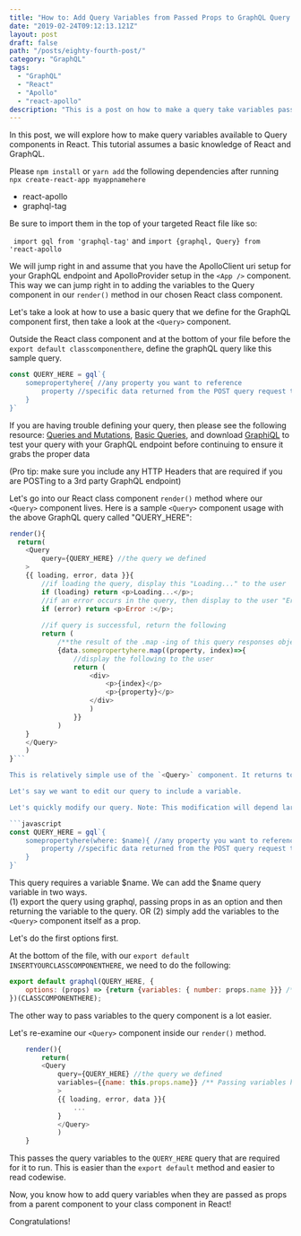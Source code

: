 ```yaml
---
title: "How to: Add Query Variables from Passed Props to GraphQL Query Component in React"
date: "2019-02-24T09:12:13.121Z"
layout: post
draft: false
path: "/posts/eighty-fourth-post/"
category: "GraphQL"
tags:
  - "GraphQL"
  - "React"
  - "Apollo"
  - "react-apollo"
description: "This is a post on how to make a query take variables passed as props from a parent component in a React/Apollo/GraphQL front end applications."
---
```


In this post, we will explore how to make query variables available to Query components in React. This tutorial assumes a basic knowledge of React and GraphQL. 

Please `npm install` or `yarn add` the following dependencies after running `npx create-react-app myappnamehere`
- react-apollo
- graphql-tag

Be sure to import them in the top of your targeted React file like so: 

` import gql from 'graphql-tag'` and 
`import {graphql, Query} from 'react-apollo`

We will jump right in and assume that you have the ApolloClient uri setup for your GraphQL endpoint and ApolloProvider setup in the `<App />` component. This way we can jump right in to adding the variables to the Query component in our `render()` method in our chosen React class component. 

Let's take a look at how to use a basic query that we define for the GraphQL component first, then take a look at the `<Query>` component. 

Outside the React class component and at the bottom of your file before the `export default classcomponenthere`, define the graphQL query like this sample query. 

```javascript
const QUERY_HERE = gql`{
    somepropertyhere{ //any property you want to reference 
        property //specific data returned from the POST query request to the GraphQL endpoint
    }
}`
```

If you are having trouble defining your query, then please see the following resource: [Queries and Mutations](https://graphql.org/learn/queries/), [Basic Queries](https://blog.apollographql.com/the-anatomy-of-a-graphql-query-6dffa9e9e747), and download [GraphiQL](https://electronjs.org/apps/graphiql) to test your query with your GraphQL endpoint before continuing to ensure it grabs the proper data 

(Pro tip: make sure you include any HTTP Headers that are required if you are POSTing to a 3rd party GraphQL endpoint)

Let's go into our React class component `render()` method where our `<Query>` component lives. Here is a sample `<Query>` component usage with the above GraphQL query called "QUERY_HERE": 

```javascript
render(){
  return(
    <Query 
        query={QUERY_HERE} //the query we defined
    >
    {{ loading, error, data }}{
        //if loading the query, display this "Loading..." to the user
        if (loading) return <p>Loading...</p>;
        //if an error occurs in the query, then display to the user "Error: "
        if (error) return <p>Error :</p>;
        
        //if query is successful, return the following
        return (
            /**the result of the .map -ing of this query responses object */
            {data.somepropertyhere.map((property, index)=>{
                //display the following to the user
                return (
                    <div>
                        <p>{index}</p>
                        <p>{property}</p>
                    </div>
                    )
                }}
            )
    }
    </Query>
    )
}```

This is relatively simple use of the `<Query>` component. It returns to the user "Loading..." if it is still loading, an "Error: " notice, if there is an error, and returns the data that is mapped in the form of one `<div>` with the `index` variable and the `property` variable as well to display to the user the results of the query, QUERY_HERE. 

Let's say we want to edit our query to include a variable.

Let's quickly modify our query. Note: This modification will depend largely on your own GraphQL endpoint. Please see the Schema of your endpoint to see what is allowed and what is not. This example will work if the graphQL endpoint is configured properly for it to work. 

```javascript 
const QUERY_HERE = gql`{
    somepropertyhere(where: $name){ //any property you want to reference 
        property //specific data returned from the POST query request to the GraphQL endpoint
    }
}` 
```

This query requires a variable $name. We can add the $name query variable in two ways.  
(1) export the query using graphql, passing props in as an option and then returning the variable to the query. 
OR 
(2) simply add the variables to the `<Query>` component itself as a prop. 

Let's do the first options first. 

At the bottom of the file, with our `export default INSERTYOURCLASSCOMPONENTHERE`, we need to do the following: 

```javascript 
export default graphql(QUERY_HERE, {
    options: (props) => {return {variables: { number: props.name }}} /**defines the number variable as the props passed to the class component from the parent component*/
})(CLASSCOMPONENTHERE);
```

The other way to pass variables to the query component is a lot easier. 

Let's re-examine our `<Query>` component inside our `render()` method.

```javascript
    render(){
        return(
        <Query 
            query={QUERY_HERE} //the query we defined
            variables={{name: this.props.name}} /** Passing variables here that were passed as props to the class component */
            >
            {{ loading, error, data }}{
                ...
            }
            </Query>
            )
    }
```

This passes the query variables to the `QUERY_HERE` query that are required for it to run. This is easier than the `export default` method and easier to read codewise. 

Now, you know how to add query variables when they are passed as props from a parent component to your class component in React!

Congratulations!